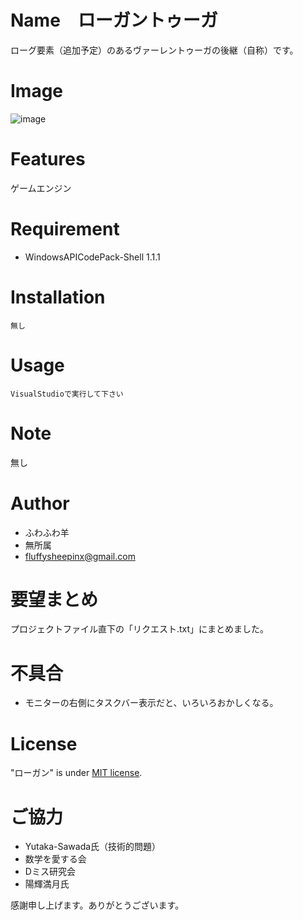 # Name　ローガントゥーガ
  
  ローグ要素（追加予定）のあるヴァーレントゥーガの後継（自称）です。
  
# Image
 
 ![image](https://github.com/fluffySheepInX/WPF_Successor_001_to_Vahren/blob/master003/WPF_Successor_001_to_Vahren/001_Warehouse/001_DefaultGame/001_SystemImage/image_game.PNG)
 
# Features
 
 ゲームエンジン
 
# Requirement
  
* WindowsAPICodePack-Shell 1.1.1
 
# Installation
  
```
無し
```
 
# Usage
 
```
VisualStudioで実行して下さい
```
 
# Note
 
 無し
 
# Author
 
* ふわふわ羊
* 無所属
* fluffysheepinx@gmail.com

 
# 要望まとめ
 
 プロジェクトファイル直下の「リクエスト.txt」にまとめました。
 
# 不具合

* モニターの右側にタスクバー表示だと、いろいろおかしくなる。

# License 
"ローガン" is under [MIT license](https://en.wikipedia.org/wiki/MIT_License).

# ご協力
* Yutaka-Sawada氏（技術的問題）
* 数学を愛する会
* Dミス研究会
* 陽輝満月氏

感謝申し上げます。ありがとうございます。
